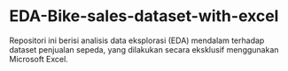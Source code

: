 # EDA-Bike-sales-dataset-with-excel
Repositori ini berisi analisis data eksplorasi (EDA) mendalam terhadap dataset penjualan sepeda, yang dilakukan secara eksklusif menggunakan Microsoft Excel. 
